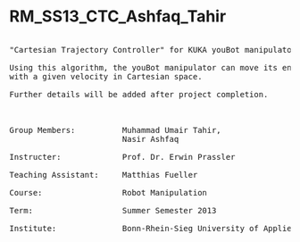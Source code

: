 RM_SS13_CTC_Ashfaq_Tahir
========================

<pre>

"Cartesian Trajectory Controller" for KUKA youBot manipulator having five degrees of freedom.

Using this algorithm, the youBot manipulator can move its end-effector in a straight line,
with a given velocity in Cartesian space.

Further details will be added after project completion.



Group Members:			Muhammad Umair Tahir,
						Nasir Ashfaq

Instructer:				Prof. Dr. Erwin Prassler

Teaching Assistant:		Matthias Fueller

Course:					Robot Manipulation

Term:					Summer Semester 2013

Institute:				Bonn-Rhein-Sieg University of Applied Sciences
</pre>
